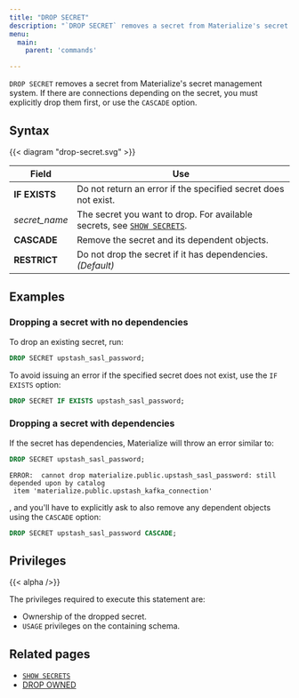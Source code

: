 ```yaml
---
title: "DROP SECRET"
description: "`DROP SECRET` removes a secret from Materialize's secret management system."
menu:
  main:
    parent: 'commands'

---
```


`DROP SECRET` removes a secret from Materialize's secret management system. If there are connections depending on the secret, you must explicitly drop them first, or use the `CASCADE` option.

## Syntax

{{< diagram "drop-secret.svg" >}}

Field | Use
------|-----
**IF EXISTS** | Do not return an error if the specified secret does not exist.
_secret&lowbar;name_ | The secret you want to drop. For available secrets, see [`SHOW SECRETS`](../show-secrets).
**CASCADE** | Remove the secret and its dependent objects.
**RESTRICT** | Do not drop the secret if it has dependencies. _(Default)_

## Examples

### Dropping a secret with no dependencies

To drop an existing secret, run:

```sql
DROP SECRET upstash_sasl_password;
```

To avoid issuing an error if the specified secret does not exist, use the `IF EXISTS` option:

```sql
DROP SECRET IF EXISTS upstash_sasl_password;
```

### Dropping a secret with dependencies

If the secret has dependencies, Materialize will throw an error similar to:

```sql
DROP SECRET upstash_sasl_password;
```

```nofmt
ERROR:  cannot drop materialize.public.upstash_sasl_password: still depended upon by catalog
 item 'materialize.public.upstash_kafka_connection'
```

, and you'll have to explicitly ask to also remove any dependent objects using the `CASCADE` option:

```sql
DROP SECRET upstash_sasl_password CASCADE;
```

## Privileges

{{< alpha />}}

The privileges required to execute this statement are:

- Ownership of the dropped secret.
- `USAGE` privileges on the containing schema.

## Related pages

- [`SHOW SECRETS`](../show-secrets)
- [DROP OWNED](../drop-owned)
